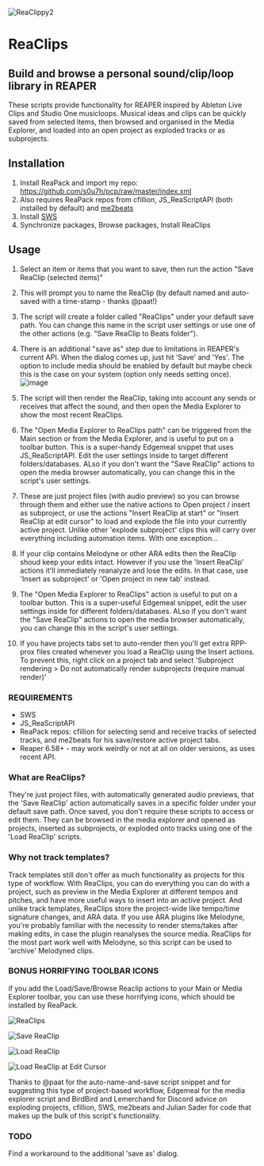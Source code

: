 ![ReaClippy2](https://user-images.githubusercontent.com/5218005/184808755-b5375b64-6c2f-4fe4-9380-b0a6d84b93aa.png)


# ReaClips

## Build and browse a personal sound/clip/loop library in REAPER

These scripts provide functionality for REAPER inspired by Ableton Live Clips and Studio One musicloops. Musical ideas and clips can be quickly saved from selected items, then browsed and organised in the Media Explorer, and loaded into an open project as exploded tracks or as subprojects. 

## Installation

1. Install ReaPack and import my repo: https://github.com/s0u7h/pcp/raw/master/index.xml
2. Also requires ReaPack repos from cfillion, JS_ReaScriptAPI (both installed by default) and [me2beats](https://github.com/me2beats/reapack/raw/master/index.xml)
3. Install [SWS](http://www.sws-extension.org/download/pre-release/)
4. Synchronize packages, Browse packages, Install ReaClips

## Usage

1. Select an item or items that you want to save, then run the action "Save ReaClip (selected items)"
2. This will prompt you to name the ReaClip (by default named and auto-saved with a time-stamp - thanks @paat!)
3. The script will create a folder called "ReaClips" under your default save path. You can change this name in the script user settings or use one of the other actions (e.g. "Save ReaClip to Beats folder").
4. There is an additional "save as" step due to limitations in REAPER's current API. When the dialog comes up, just hit 'Save' and 'Yes'. The option to include media should be enabled by default but maybe check this is the case on your system (option only needs setting once).
![image](https://user-images.githubusercontent.com/5218005/185297551-3954e201-e141-45db-b459-bb5cb174a514.png)

5.  The script will then render the ReaClip, taking into account any sends or receives that affect the sound, and then open the Media Explorer to show the most recent ReaClips.
6.  The "Open Media Explorer to ReaClips path" can be triggered from the Main section or from the Media Explorer, and is useful to put on a toolbar button. This is a super-handy Edgemeal snippet that uses JS_ReaScriptAPI. Edit the user settings inside to target different folders/databases. ALso if you don't want the "Save ReaClip" actions to open the media browser automatically, you can change this in the script's user settings.
7.  These are just project files (with audio preview) so you can browse through them and either use the native actions to Open project / insert as subproject, or use the actions "Insert ReaClip at start" or "Insert ReaClip at edit cursor" to load and explode the file into your currently active project. Unlike other 'explode subproject' clips this will carry over everything including automation items. With one exception...
8.  If your clip contains Melodyne or other ARA edits then the ReaClip shoud keep your edits intact. However if you use the 'Insert ReaClip' actions it'll immediately reanalyze and lose the edits. In that case, use 'Insert as subproject' or 'Open project in new tab' instead.
9.  The "Open Media Explorer to ReaClips" action is useful to put on a toolbar button. This is a super-useful Edgemeal snippet, edit the user settings inside for different folders/databases. ALso if you don't want the "Save ReaClip" actions to open the media browser automatically, you can change this in the script's user settings.
10. If you have projects tabs set to auto-render then you'll get extra RPP-prox files created whenever you load a ReaClip using the Insert actions. To prevent this, right click on a project tab and select 'Subproject rendering > Do not automatically render subprojects (require manual render)'

### REQUIREMENTS

* SWS
* JS_ReaScriptAPI
* ReaPack repos: cfillion for selecting send and receive tracks of selected tracks, and me2beats for his save/restore active project tabs.
* Reaper 6.58+ - may work weirdly or not at all on older versions, as uses recent API.


### What are ReaClips?

They're just project files, with automatically generated audio previews, that the 'Save ReaClip' action automatically saves in a specific folder under your default save path. Once saved, you don't require these scripts to access or edit them. They can be browsed in the media explorer and opened as projects, inserted as subprojects, or exploded onto tracks using one of the 'Load ReaClip' scripts.

### Why not track templates?

Track templates still don't offer as much functionality as projects for this type of workflow. With ReaClips, you can do everything you can do with a project, such as preview in the Media Explorer at different tempos and pitches, and have more useful ways to insert into an active project. And unlike track templates, ReaClips store the project-wide like tempo/time signature changes, and ARA data. If you use ARA plugins like Melodyne, you're probably familiar with the necessity to render stems/takes after making edits, in case the plugin reanalyses the source media. ReaClips for the most part work well with Melodyne, so this script can be used to 'archive' Melodyned clips. 

### BONUS HORRIFYING TOOLBAR ICONS

if you add the Load/Save/Browse Reaclip actions to your Main or Media Explorer toolbar, you can use these horrifying icons, which should be installed by ReaPack.

![ReaClips](https://user-images.githubusercontent.com/5218005/179659715-15ef399c-73a9-49c0-a5a3-bfbf1b1b0229.png)

![Save ReaClip](https://user-images.githubusercontent.com/5218005/179659718-79197ad4-7f59-4320-8a4d-d8353e91ead2.png)

![Load ReaClip](https://user-images.githubusercontent.com/5218005/179659714-cba24e72-1821-45d2-9936-3e113da4ad6e.png)

![Load ReaClip at Edit Cursor](https://user-images.githubusercontent.com/5218005/179659712-593dca72-80ff-4a03-8db1-0199e984bccd.png)


Thanks to @paat for the auto-name-and-save script snippet and for suggesting this type of project-based workflow, Edgemeal for the media explorer script and BirdBird and Lemerchand for Discord advice on exploding projects, cfillion, SWS, me2beats and Julian Sader for code that makes up the bulk of this script's functionality.

### TODO
Find a workaround to the additional 'save as' dialog.
